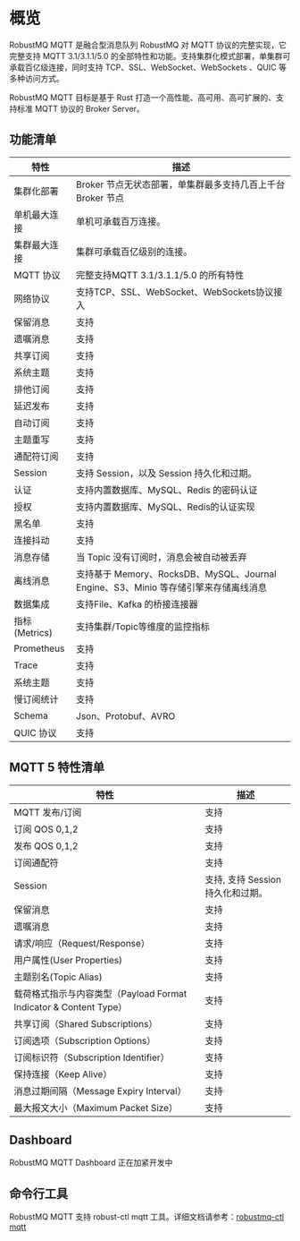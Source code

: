 # 概览
RobustMQ MQTT 是融合型消息队列 RobustMQ 对 MQTT 协议的完整实现，它完整支持 MQTT 3.1/3.1.1/5.0 的全部特性和功能。支持集群化模式部署，单集群可承载百亿级连接，同时支持 TCP、SSL、WebSocket、WebSockets 、QUIC 等多种访问方式。

RobustMQ MQTT 目标是基于 Rust 打造一个高性能、高可用、高可扩展的、支持标准 MQTT 协议的 Broker Server。

## 功能清单
| 特性 | 描述 |
| --- | --- |
| 集群化部署 | Broker 节点无状态部署，单集群最多支持几百上千台Broker 节点 |
| 单机最大连接 | 单机可承载百万连接。 |
| 集群最大连接 | 集群可承载百亿级别的连接。 |
| MQTT 协议 | 完整支持MQTT 3.1/3.1.1/5.0 的所有特性 |
| 网络协议 | 支持TCP、SSL、WebSocket、WebSockets协议接入 |
| 保留消息 | 支持 |
| 遗嘱消息 | 支持 |
| 共享订阅 | 支持 |
| 系统主题 | 支持 |
| 排他订阅 | 支持 |
| 延迟发布 | 支持 |
| 自动订阅 | 支持 |
| 主题重写 | 支持 |
| 通配符订阅 | 支持 |
| Session | 支持 Session，以及 Session 持久化和过期。 |
| 认证 | 支持内置数据库、MySQL、Redis 的密码认证 |
| 授权 | 支持内置数据库、MySQL、Redis的认证实现 |
| 黑名单 | 支持 |
| 连接抖动 | 支持 |
| 消息存储 | 当 Topic 没有订阅时，消息会被自动被丢弃 |
| 离线消息 | 支持基于 Memory、RocksDB、MySQL、Journal Engine、S3、Minio 等存储引擎来存储离线消息 |
| 数据集成 | 支持File、Kafka 的桥接连接器 |
| 指标(Metrics) | 支持集群/Topic等维度的监控指标 |
| Prometheus | 支持 |
| Trace | 支持 |
| 系统主题 | 支持 |
| 慢订阅统计 | 支持 |
| Schema | Json、Protobuf、AVRO |
| QUIC 协议 | 支持 |

## MQTT 5 特性清单
| 特性 | 描述 |
| --- | --- |
| MQTT 发布/订阅 | 支持 |
| 订阅 QOS 0,1,2 | 支持 |
| 发布 QOS 0,1,2 | 支持 |
| 订阅通配符 | 支持 |
| Session | 支持, 支持 Session 持久化和过期。 |
| 保留消息 | 支持 |
| 遗嘱消息 | 支持 |
| 请求/响应（Request/Response） | 支持 |
| 用户属性(User Properties) | 支持 |
| 主题别名(Topic Alias) | 支持 |
| 载荷格式指示与内容类型（Payload Format Indicator & Content Type） | 支持 |
| 共享订阅（Shared Subscriptions） | 支持 |
| 订阅选项（Subscription Options） | 支持 |
| 订阅标识符（Subscription Identifier） | 支持 |
| 保持连接（Keep Alive）  | 支持 |
| 消息过期间隔（Message Expiry Interval） | 支持 |
| 最大报文大小（Maximum Packet Size） | 支持 |

## Dashboard
RobustMQ MQTT Dashboard 正在加紧开发中

## 命令行工具
RobustMQ MQTT 支持 robust-ctl mqtt 工具。详细文档请参考：[robustmq-ctl mqtt](../RobustMQ-Command/CLI_COMMON.md)
